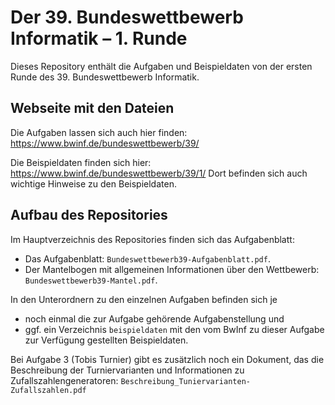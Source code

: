 Der 39. Bundeswettbewerb Informatik – 1. Runde
==============================================

Dieses Repository enthält die Aufgaben und Beispieldaten von der ersten
Runde des 39. Bundeswettbewerb Informatik.

Webseite mit den Dateien
------------------------

Die Aufgaben lassen sich auch hier finden:
https://www.bwinf.de/bundeswettbewerb/39/

Die Beispieldaten finden sich hier:
https://www.bwinf.de/bundeswettbewerb/39/1/
Dort befinden sich auch wichtige Hinweise zu den Beispieldaten.

Aufbau des Repositories
-----------------------

Im Hauptverzeichnis des Repositories finden sich das Aufgabenblatt:

  * Das Aufgabenblatt: `Bundeswettbewerb39-Aufgabenblatt.pdf`.
  * Der Mantelbogen mit allgemeinen Informationen über den Wettbewerb:
    `Bundeswettbewerb39-Mantel.pdf`.

In den Unterordnern zu den einzelnen Aufgaben befinden sich je

  * noch einmal die zur Aufgabe gehörende Aufgabenstellung und
  * ggf. ein Verzeichnis `beispieldaten` mit den vom BwInf zu dieser
    Aufgabe zur Verfügung gestellten Beispieldaten.

Bei Aufgabe 3 (Tobis Turnier) gibt es zusätzlich noch ein Dokument, das
die Beschreibung der Turniervarianten und Informationen zu
Zufallszahlengeneratoren:
`Beschreibung_Tuniervarianten-Zufallszahlen.pdf`

